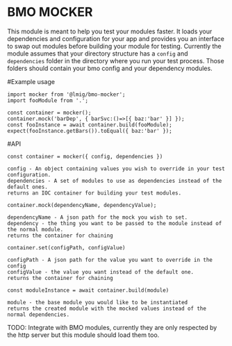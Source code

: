 # BMO MOCKER

This module is meant to help you test your modules faster. It loads your dependencies and configuration for your app
and provides you an interface to swap out modules before building your module for testing. Currently the module assumes that your
directory structure has a `config` and `dependencies` folder in the directory where you run your test process.
Those folders should contain your bmo config and your dependency modules.

#Example usage

```
import mocker from '@lmig/bmo-mocker';
import fooModule from '.';

const container = mocker();
container.mock('barDep', { barSvc:()=>[{ baz:'bar' }] });
const fooInstance = await container.build(fooModule);
expect(fooInstance.getBars()).toEqual({ baz:'bar' });
```


#API

```
const container = mocker({ config, dependencies })

config - An object containing values you wish to override in your test configuration.
dependencies - A set of modules to use as dependencies instead of the default ones.
returns an IOC container for building your test modules.

```

```
container.mock(dependencyName, dependencyValue);

dependencyName - A json path for the mock you wish to set.
dependency - the thing you want to be passed to the module instead of the normal module.
returns the container for chaining

```

```
container.set(configPath, configValue)

configPath - A json path for the value you want to override in the config
configValue - the value you want instead of the default one.
returns the container for chaining
```

```
const moduleInstance = await container.build(module)

module - the base module you would like to be instantiated
returns the created module with the mocked values instead of the normal dependencies.

```

TODO:
Integrate with BMO modules, currently they are only respected by the http server but this module should load them too.
